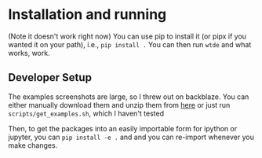 # Installation and running
(Note it doesn't work right now)
You can use pip to install it (or pipx if you wanted it on your path), i.e., `pip install .`
You can then run `wtde` and what works, work.

## Developer Setup
The examples screenshots are large, so I threw out on backblaze. You can either manually download them and unzip them from [here](https://f002.backblazeb2.com/file/SeansPublicFileShares/wtde_examples.tar.gz) or just run `scripts/get_examples.sh`, which I haven't tested

Then, to get the packages into an easily importable form for ipython or jupyter, you can `pip install -e .` and and you can re-import whenever you make changes.
